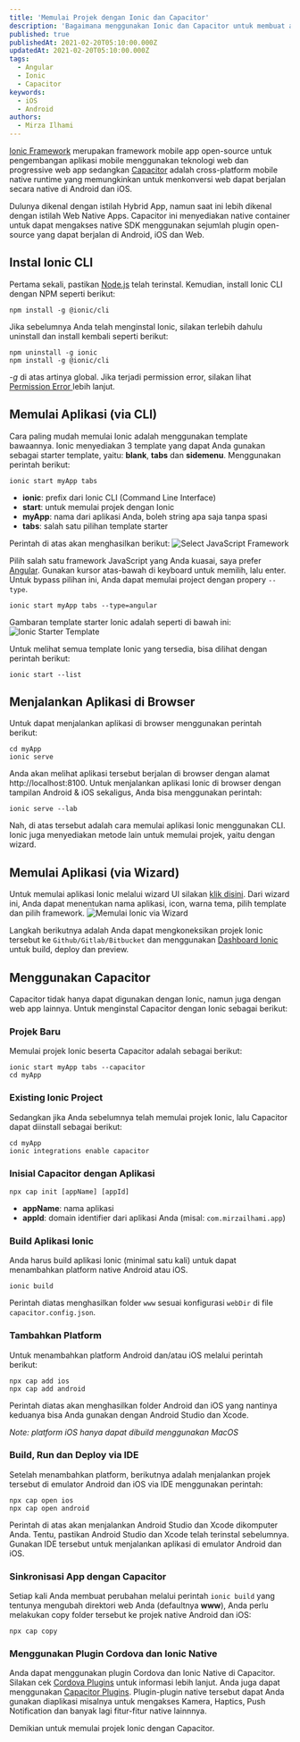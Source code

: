 ```yaml
---
title: 'Memulai Projek dengan Ionic dan Capacitor'
description: 'Bagaimana menggunakan Ionic dan Capacitor untuk membuat aplikasi native Android dan iOS'
published: true
publishedAt: 2021-02-20T05:10:00.000Z
updatedAt: 2021-02-20T05:10:00.000Z
tags:
  - Angular
  - Ionic
  - Capacitor
keywords:
  - iOS
  - Android
authors:
  - Mirza Ilhami
---
```


[Ionic Framework](https://ionicframework.com) merupakan framework mobile app open-source untuk pengembangan aplikasi mobile menggunakan teknologi web dan progressive web app sedangkan [Capacitor](https://capacitorjs.com/) adalah cross-platform mobile native runtime yang memungkinkan untuk menkonversi web dapat berjalan secara native di Android dan iOS.

Dulunya dikenal dengan istilah Hybrid App, namun saat ini lebih dikenal dengan istilah Web Native Apps. Capacitor ini menyediakan native container untuk dapat mengakses native SDK menggunakan sejumlah plugin open-source yang dapat berjalan di Android, iOS dan Web.

## Instal Ionic CLI
Pertama sekali, pastikan [Node.js](https://nodejs.org/en/download) telah terinstal. Kemudian, install Ionic CLI dengan NPM seperti berikut:
```
npm install -g @ionic/cli
```

Jika sebelumnya Anda telah menginstal Ionic, silakan terlebih dahulu uninstall dan install kembali seperti berikut:
```
npm uninstall -g ionic
npm install -g @ionic/cli
```

*-g* di atas artinya global. Jika terjadi permission error, silakan lihat [Permission Error ](https://ionicframework.com/docs/developing/tips#resolving-permission-errors) lebih lanjut.

## Memulai Aplikasi (via CLI)
Cara paling mudah memulai Ionic adalah menggunakan template bawaannya. Ionic menyediakan 3 template yang dapat Anda gunakan sebagai starter template, yaitu: **blank**, **tabs** dan **sidemenu**. Menggunakan perintah berikut:
```
ionic start myApp tabs
```
- **ionic**: prefix dari Ionic CLI (Command Line Interface)
- **start**: untuk memulai projek dengan Ionic
- **myApp**: nama dari aplikasi Anda, boleh string apa saja tanpa spasi
- **tabs**: salah satu pilihan template starter

Perintah di atas akan menghasilkan berikut:
![Select JavaScript Framework](/assets/img/tutorial/memulai-projek-dengan-ionic-dan-capacitor/optimized/pilih-ionic-template.png)

Pilih salah satu framework JavaScript yang Anda kuasai, saya prefer [Angular](https://mirzailhami.com/tags/angular). Gunakan kursor atas-bawah di keyboard untuk memilih, lalu enter. Untuk bypass pilihan ini, Anda dapat memulai project dengan propery `--type`.
```
ionic start myApp tabs --type=angular
```

Gambaran template starter Ionic adalah seperti di bawah ini:
![Ionic Starter Template](https://ionicframework.com/docs/assets/img/installation/start-app-thumbnails.png)

Untuk melihat semua template Ionic yang tersedia, bisa dilihat dengan perintah berikut:
```
ionic start --list
```

## Menjalankan Aplikasi di Browser
Untuk dapat menjalankan aplikasi di browser menggunakan perintah berikut:
```
cd myApp
ionic serve
```
Anda akan melihat aplikasi tersebut berjalan di browser dengan alamat http://localhost:8100. Untuk menjalankan aplikasi Ionic di browser dengan tampilan Android & iOS sekaligus, Anda bisa menggunakan perintah:
```
ionic serve --lab
```

Nah, di atas tersebut adalah cara memulai aplikasi Ionic menggunakan CLI. Ionic juga menyediakan metode lain untuk memulai projek, yaitu dengan wizard.

## Memulai Aplikasi (via Wizard)
Untuk memulai aplikasi Ionic melalui wizard UI silakan [klik disini](https://ionicframework.com/start#basics). Dari wizard ini, Anda dapat menentukan nama aplikasi, icon, warna tema, pilih template dan pilih framework.
![Memulai Ionic via Wizard](/assets/img/tutorial/memulai-projek-dengan-ionic-dan-capacitor/optimized/memulai-ionic-via-wizard.png)

Langkah berikutnya adalah Anda dapat mengkoneksikan projek Ionic tersebut ke `Github/Gitlab/Bitbucket` dan menggunakan [Dashboard Ionic](https://dashboard.ionicframework.com) untuk build, deploy dan preview.

## Menggunakan Capacitor
Capacitor tidak hanya dapat digunakan dengan Ionic, namun juga dengan web app lainnya. Untuk menginstal Capacitor dengan Ionic sebagai berikut:
### Projek Baru
Memulai projek Ionic beserta Capacitor adalah sebagai berikut:
```
ionic start myApp tabs --capacitor
cd myApp
```
### Existing Ionic Project
Sedangkan jika Anda sebelumnya telah memulai projek Ionic, lalu Capacitor dapat diinstall sebagai berikut:
```
cd myApp
ionic integrations enable capacitor
```
### Inisial Capacitor dengan Aplikasi
```
npx cap init [appName] [appId]
```
- **appName**: nama aplikasi
- **appId**: domain identifier dari aplikasi Anda (misal: `com.mirzailhami.app`)

### Build Aplikasi Ionic
Anda harus build aplikasi Ionic (minimal satu kali) untuk dapat menambahkan platform native Android atau iOS.
```
ionic build
```
Perintah diatas menghasilkan folder `www` sesuai konfigurasi `webDir` di file `capacitor.config.json`.

### Tambahkan Platform
Untuk menambahkan platform Android dan/atau iOS melalui perintah berikut:
```
npx cap add ios
npx cap add android
```
Perintah diatas akan menghasilkan folder Android dan iOS yang nantinya keduanya bisa Anda gunakan dengan Android Studio dan Xcode.

*Note: platform iOS hanya dapat dibuild menggunakan MacOS*

### Build, Run dan Deploy via IDE
Setelah menambahkan platform, berikutnya adalah menjalankan projek tersebut di emulator Android dan iOS via IDE menggunakan perintah:
```
npx cap open ios
npx cap open android
```
Perintah di atas akan menjalankan Android Studio dan Xcode dikomputer Anda. Tentu, pastikan Android Studio dan Xcode telah terinstal sebelumnya. Gunakan IDE tersebut untuk menjalankan aplikasi di emulator Android dan iOS.

### Sinkronisasi App dengan Capacitor
Setiap kali Anda membuat perubahan melalui perintah `ionic build` yang tentunya mengubah direktori web Anda (defaultnya **www**), Anda perlu melakukan copy folder tersebut ke projek native Android dan iOS:
```
npx cap copy
```
### Menggunakan Plugin Cordova dan Ionic Native
Anda dapat menggunakan plugin Cordova dan Ionic Native di Capacitor. Silakan cek [Cordova Plugins](https://capacitorjs.com/docs/cordova/using-cordova-plugins) untuk informasi lebih lanjut. Anda juga dapat menggunakan [Capacitor Plugins](https://capacitorjs.com/docs/plugins). Plugin-plugin native tersebut dapat Anda gunakan diaplikasi misalnya untuk mengakses Kamera, Haptics, Push Notification dan banyak lagi fitur-fitur native lainnnya.

Demikian untuk memulai projek Ionic dengan Capacitor.

